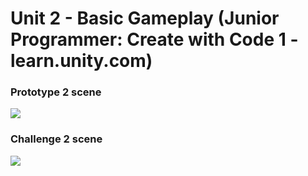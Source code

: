 # Unit 2 - Basic Gameplay (Junior Programmer: Create with Code 1 - learn.unity.com)
### Prototype 2 scene
![](https://github.com/nguyen-duc-viet/Prototype-2/blob/master/GamePlayImages/1.png)
### Challenge 2 scene
![](https://github.com/nguyen-duc-viet/Prototype-2/blob/master/GamePlayImages/2.png)
